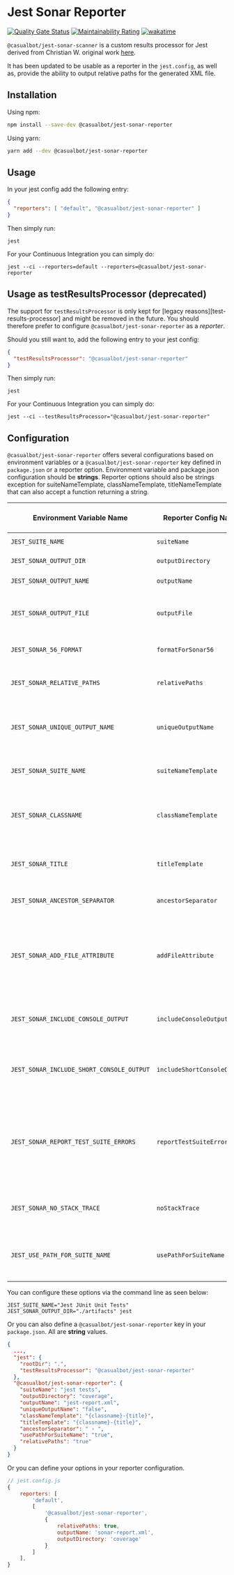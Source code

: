 # Jest Sonar Reporter

[![Quality Gate Status](https://sonarcloud.io/api/project_badges/measure?project=CasualBot_jest-sonar-reporter&metric=alert_status)](https://sonarcloud.io/summary/new_code?id=CasualBot_jest-sonar-reporter)
[![Maintainability Rating](https://sonarcloud.io/api/project_badges/measure?project=CasualBot_jest-sonar-reporter&metric=sqale_rating)](https://sonarcloud.io/summary/new_code?id=CasualBot_jest-sonar-reporter)
[![wakatime](https://wakatime.com/badge/user/41388cf5-199b-46ef-ba4b-9d69e0dda390/project/1dc2b734-653c-4cd9-a5e1-1c2df44d609f.svg)](https://wakatime.com/badge/user/41388cf5-199b-46ef-ba4b-9d69e0dda390/project/1dc2b734-653c-4cd9-a5e1-1c2df44d609f)

`@casualbot/jest-sonar-scanner` is a custom results processor for Jest derived from Christian W. original work [here](https://github.com/3dmind/jest-sonar-reporter).

It has been updated to be usable as a reporter in the `jest.config`, as well as, provide the ability to output relative paths for the generated XML file.

## Installation

Using npm:

```bash
npm install --save-dev @casualbot/jest-sonar-reporter
```

Using yarn:

```bash
yarn add --dev @casualbot/jest-sonar-reporter
```

## Usage

In your jest config add the following entry:

```JSON
{
  "reporters": [ "default", "@casualbot/jest-sonar-reporter" ]
}
```

Then simply run:

```shell
jest
```

For your Continuous Integration you can simply do:

```shell
jest --ci --reporters=default --reporters=@casualbot/jest-sonar-reporter
```

## Usage as testResultsProcessor (deprecated)

The support for `testResultsProcessor` is only kept for [legacy reasons][test-results-processor] and might be removed in the future.
You should therefore prefer to configure `@casualbot/jest-sonar-reporter` as a _reporter_.

Should you still want to, add the following entry to your jest config:

```JSON
{
  "testResultsProcessor": "@casualbot/jest-sonar-reporter"
}
```

Then simply run:

```shell
jest
```

For your Continuous Integration you can simply do:

```shell
jest --ci --testResultsProcessor="@casualbot/jest-sonar-reporter"
```

## Configuration

`@casualbot/jest-sonar-reporter` offers several configurations based on environment variables or a `@casualbot/jest-sonar-reporter` key defined in `package.json` or a reporter option.
Environment variable and package.json configuration should be **strings**.
Reporter options should also be strings exception for suiteNameTemplate, classNameTemplate, titleNameTemplate that can also accept a function returning a string.

| Environment Variable Name                 | Reporter Config Name        | Description                                                                                                                                                                     | Default                 | Possible Injection Values                                                            |
| ----------------------------------------- | --------------------------- | ------------------------------------------------------------------------------------------------------------------------------------------------------------------------------- | ----------------------- | ------------------------------------------------------------------------------------ |
| `JEST_SUITE_NAME`                         | `suiteName`                 | `name` attribute of `<testsuites>`                                                                                                                                              | `"jest tests"`          | N/A                                                                                  |
| `JEST_SONAR_OUTPUT_DIR`                   | `outputDirectory`           | Directory to save the output.                                                                                                                                                   | `process.cwd()`         | N/A                                                                                  |
| `JEST_SONAR_OUTPUT_NAME`                  | `outputName`                | File name for the output.                                                                                                                                                       | `"jest-report.xml"`     | N/A                                                                                  |
| `JEST_SONAR_OUTPUT_FILE`                  | `outputFile`                | Fullpath for the output. If defined, `outputDirectory` and `outputName` will be overridden                                                                                      | `undefined`             | N/A                                                                                  |
| `JEST_SONAR_56_FORMAT`                    | `formatForSonar56`          | Will generate the xml report for Sonar 5.6                                                                                                                                      | `false`                 | N/A                                                                                  |
| `JEST_SONAR_RELATIVE_PATHS`               | `relativePaths`             | Will use relative paths when generating the xml report                                                                                                                          | `false`                 | N/A                                                                                  |
| `JEST_SONAR_UNIQUE_OUTPUT_NAME`           | `uniqueOutputName`          | Create unique file name for the output `jest-sonar-report-${uuid}.xml`, overrides `outputName`                                                                                  | `false`                 | N/A                                                                                  |
| `JEST_SONAR_SUITE_NAME`                   | `suiteNameTemplate`         | Template string for `name` attribute of the `<testsuite>`.                                                                                                                      | `"{title}"`             | `{title}`, `{filepath}`, `{filename}`, `{displayName}`                               |
| `JEST_SONAR_CLASSNAME`                    | `classNameTemplate`         | Template string for the `classname` attribute of `<testcase>`.                                                                                                                  | `"{classname} {title}"` | `{classname}`, `{title}`, `{suitename}`, `{filepath}`, `{filename}`, `{displayName}` |
| `JEST_SONAR_TITLE`                        | `titleTemplate`             | Template string for the `name` attribute of `<testcase>`.                                                                                                                       | `"{classname} {title}"` | `{classname}`, `{title}`, `{filepath}`, `{filename}`, `{displayName}`                |
| `JEST_SONAR_ANCESTOR_SEPARATOR`           | `ancestorSeparator`         | Character(s) used to join the `describe` blocks.                                                                                                                                | `" "`                   | N/A                                                                                  |
| `JEST_SONAR_ADD_FILE_ATTRIBUTE`           | `addFileAttribute`          | Add file attribute to the output. This config is primarily for Circle CI. This setting provides richer details but may break on other CI platforms. Must be a string.           | `"false"`               | N/A                                                                                  |
| `JEST_SONAR_INCLUDE_CONSOLE_OUTPUT`       | `includeConsoleOutput`      | Adds console output to any testSuite that generates stdout during a test run.                                                                                                   | `false`                 | N/A                                                                                  |
| `JEST_SONAR_INCLUDE_SHORT_CONSOLE_OUTPUT` | `includeShortConsoleOutput` | Adds short console output (only message value) to any testSuite that generates stdout during a test run.                                                                        | `false`                 | N/A                                                                                  |
| `JEST_SONAR_REPORT_TEST_SUITE_ERRORS`     | `reportTestSuiteErrors`     | Reports test suites that failed to execute altogether as `error`. _Note:_ since the suite name cannot be determined from files that fail to load, it will default to file path. | `false`                 | N/A                                                                                  |
| `JEST_SONAR_NO_STACK_TRACE`               | `noStackTrace`              | Omit stack traces from test failure reports, similar to `jest --noStackTrace`                                                                                                   | `false`                 | N/A                                                                                  |
| `JEST_USE_PATH_FOR_SUITE_NAME`            | `usePathForSuiteName`       | **DEPRECATED. Use `suiteNameTemplate` instead.** Use file path as the `name` attribute of `<testsuite>`                                                                         | `"false"`               | N/A                                                                                  |

You can configure these options via the command line as seen below:

```shell
JEST_SUITE_NAME="Jest JUnit Unit Tests" JEST_SONAR_OUTPUT_DIR="./artifacts" jest
```

Or you can also define a `@casualbot/jest-sonar-reporter` key in your `package.json`. All are **string** values.

```json
{
  ...,
  "jest": {
    "rootDir": ".",
    "testResultsProcessor": "@casualbot/jest-sonar-reporter"
  },
  "@casualbot/jest-sonar-reporter": {
    "suiteName": "jest tests",
    "outputDirectory": "coverage",
    "outputName": "jest-report.xml",
    "uniqueOutputName": "false",
    "classNameTemplate": "{classname}-{title}",
    "titleTemplate": "{classname}-{title}",
    "ancestorSeparator": " › ",
    "usePathForSuiteName": "true",
    "relativePaths": "true"
  }
}
```

Or you can define your options in your reporter configuration.

```js
// jest.config.js
{
    reporters: [
        'default',
        [
            '@casualbot/jest-sonar-reporter',
            {
                relativePaths: true,
                outputName: 'sonar-report.xml',
                outputDirectory: 'coverage'
            }
        ]
    ],
}
```
